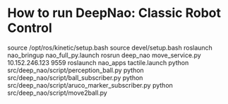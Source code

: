 # How to run DeepNao: Classic Robot Control

source /opt/ros/kinetic/setup.bash
source devel/setup.bash
roslaunch nao_bringup nao_full_py.launch
rosrun deep_nao move_service.py 10.152.246.123 9559
roslaunch nao_apps tactile.launch
python src/deep_nao/script/perception_ball.py
python src/deep_nao/script/ball_subscriber.py
python src/deep_nao/script/aruco_marker_subscriber.py 
python src/deep_nao/script/move2ball.py
